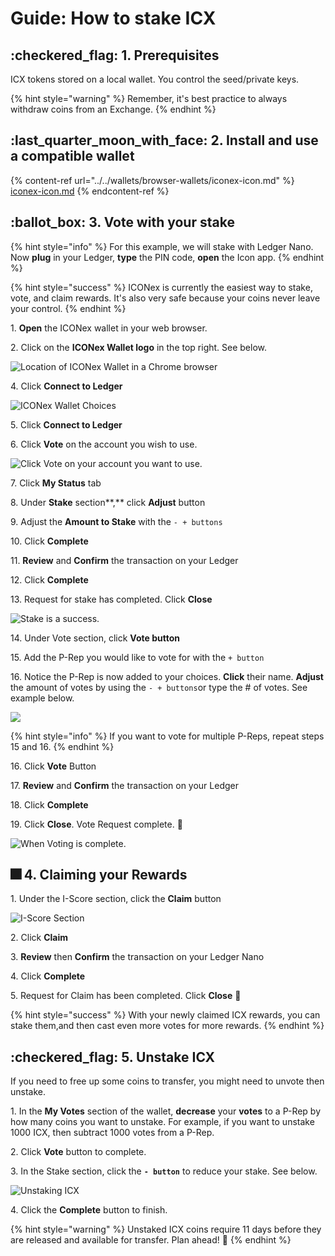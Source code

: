 # Guide: How to stake ICX

## :checkered\_flag: 1. Prerequisites

ICX tokens stored on a local wallet. You control the seed/private keys.&#x20;

{% hint style="warning" %}
Remember, it's best practice to always withdraw coins from an Exchange.
{% endhint %}

## :last\_quarter\_moon\_with\_face: 2. Install and use a compatible wallet

{% content-ref url="../../wallets/browser-wallets/iconex-icon.md" %}
[iconex-icon.md](../../wallets/browser-wallets/iconex-icon.md)
{% endcontent-ref %}

## :ballot\_box: 3. Vote with your stake

{% hint style="info" %}
For this example, we will stake with Ledger Nano. Now **plug** in your Ledger, **type** the PIN code, **open** the Icon app.
{% endhint %}

{% hint style="success" %}
ICONex is currently the easiest way to stake, vote, and claim rewards. It's also very safe because your coins never leave your control.
{% endhint %}

1\. **Open** the ICONex wallet in your web browser.

2\. Click on the **ICONex Wallet logo** in the top right. See below.

![Location of ICONex Wallet in a Chrome browser](../../.gitbook/assets/icx1.PNG)

4\. Click **Connect to Ledger**

![ICONex Wallet Choices](../../.gitbook/assets/icx2.PNG)

5\. Click **Connect to Ledger**

6\. Click **Vote** on the account you wish to use.

![Click Vote on your account you want to use.](../../.gitbook/assets/icx3.PNG)

7\. Click **My Status** tab

8\. Under **Stake** section**,** click **Adjust** button

9\. Adjust the **Amount to Stake** with the `- + buttons`

10\. Click **Complete**

11\. **Review** and **Confirm** the transaction on your Ledger

12\. Click **Complete**

13\. Request for stake has completed. Click **Close**

![Stake is a success.](../../.gitbook/assets/icx-stake-complete.png)

14\. Under Vote section, click **Vote button**

15\. Add the P-Rep you would like to vote for with the `+ button`

16\. Notice the P-Rep is now added to your choices. **Click** their name. **Adjust** the amount of votes by using the `- + buttons`or type the # of votes. See example below.

![](../../.gitbook/assets/icx-voting.png)

{% hint style="info" %}
&#x20;If you want to vote for multiple P-Reps, repeat steps 15 and 16.
{% endhint %}

16\. Click **Vote** Button

17\. **Review** and **Confirm** the transaction on your Ledger

18\. Click **Complete**

19\. Click **Close**. Vote Request complete. :tada:&#x20;

![When Voting is complete.](../../.gitbook/assets/icx-vote-complete.png)

## :fireworks: 4. Claiming your Rewards

1\. Under the I-Score section, click the **Claim** button

![I-Score Section](../../.gitbook/assets/icx-score.png)

2\. Click **Claim**

3\. **Review** then **Confirm** the transaction on your Ledger Nano

4\. Click **Complete**

5\. Request for Claim has been completed. Click **Close** :tada:&#x20;

{% hint style="success" %}
With your newly claimed ICX rewards, you can stake them,and then cast even more votes for more rewards.
{% endhint %}

## :checkered\_flag: 5. Unstake ICX

If you need to free up some coins to transfer, you might need to unvote then unstake.

1\. In the **My Votes** section of the wallet, **decrease** your **votes** to a P-Rep by how many coins you want to unstake. For example, if you want to unstake 1000 ICX, then subtract 1000 votes from a P-Rep.

2\. Click **Vote** button to complete.

3\. In the Stake section, click the **`- button`** to reduce your stake. See below.

![Unstaking ICX](../../.gitbook/assets/icx-unstake.png)

4\. Click the **Complete** button to finish.

{% hint style="warning" %}
Unstaked ICX coins require 11 days before they are released and available for transfer. Plan ahead! :robot:&#x20;
{% endhint %}
